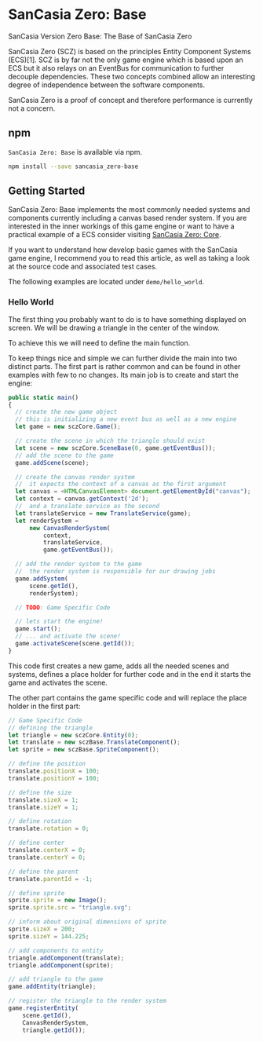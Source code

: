 # SanCasia Zero: Base
SanCasia Version Zero Base: The Base of SanCasia Zero

SanCasia Zero (SCZ) is based on the principles Entity Component Systems (ECS)[1].
SCZ is by far not the only game engine which is based upon an ECS but it also relays on an EventBus for communication to further decouple dependencies. These two concepts combined allow an interesting degree of independence between the software components.

SanCasia Zero is a proof of concept and therefore performance is currently not a concern.

## npm
`SanCasia Zero: Base` is available via npm.

``` bash
npm install --save sancasia_zero-base
```

## Getting Started
SanCasia Zero: Base implements the most commonly needed systems and components currently including a canvas based render system. If you are interested in the inner workings of this game engine or want to have a practical example of a ECS consider visiting [SanCasia Zero: Core](https://github.com/SanCasia/sancasia_zero-core).

If you want to understand how develop basic games with the SanCasia game engine,  I recommend you to read this article, as well as taking a look at the source code and associated test cases.

The following examples are located under `demo/hello_world`.

### Hello World
The first thing you probably want to do is to have something displayed on screen.
We will be drawing a triangle in the center of the window.

To achieve this we will need to define the main function.

To keep things nice and simple we can further divide the main into two distinct parts. The first part is rather common and can be found in other examples with few  to no changes. Its main job is to create and start the engine:
``` typescript
public static main()
{  
  // create the new game object
  // this is initializing a new event bus as well as a new engine
  let game = new sczCore.Game();

  // create the scene in which the triangle should exist
  let scene = new sczCore.SceneBase(0, game.getEventBus());
  // add the scene to the game
  game.addScene(scene);

  // create the canvas render system
  //  it expects the context of a canvas as the first argument
  let canvas = <HTMLCanvasElement> document.getElementById("canvas");
  let context = canvas.getContext('2d');
  //  and a translate service as the second
  let translateService = new TranslateService(game);
  let renderSystem =
      new CanvasRenderSystem(
          context,
          translateService,
          game.getEventBus());

  // add the render system to the game
  //  the render system is responsible for our drawing jobs
  game.addSystem(
      scene.getId(),
      renderSystem);

  // TODO: Game Specific Code

  // lets start the engine!
  game.start();
  // ... and activate the scene!
  game.activateScene(scene.getId());
}
```
This code first creates a new game, adds all the needed scenes and systems, defines a place holder for further code and in the end it starts the game and activates the scene.

The other part contains the game specific code and will replace the place holder in the first part:
``` typescript
// Game Specific Code
// defining the triangle
let triangle = new sczCore.Entity(0);
let translate = new sczBase.TranslateComponent();
let sprite = new sczBase.SpriteComponent();

// define the position
translate.positionX = 100;
translate.positionY = 100;

// define the size
translate.sizeX = 1;
translate.sizeY = 1;

// define rotation
translate.rotation = 0;

// define center
translate.centerX = 0;
translate.centerY = 0;

// define the parent
translate.parentId = -1;

// define sprite
sprite.sprite = new Image();
sprite.sprite.src = "triangle.svg";

// inform about original dimensions of sprite
sprite.sizeX = 200;
sprite.sizeY = 144.225;

// add components to entity
triangle.addComponent(translate);
triangle.addComponent(sprite);

// add triangle to the game
game.addEntity(triangle);

// register the triangle to the render system
game.registerEntity(
    scene.getId(),
    CanvasRenderSystem,
    triangle.getId());
```
